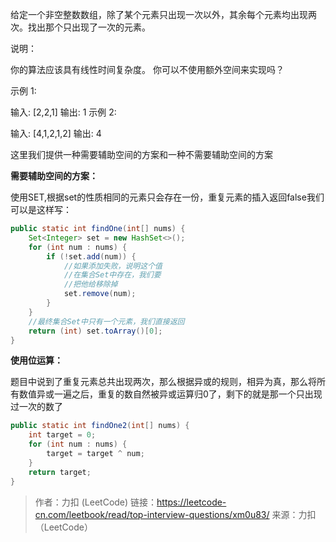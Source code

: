 给定一个非空整数数组，除了某个元素只出现一次以外，其余每个元素均出现两次。找出那个只出现了一次的元素。

说明：

你的算法应该具有线性时间复杂度。 你可以不使用额外空间来实现吗？

示例 1:

输入: [2,2,1]
输出: 1
示例 2:

输入: [4,1,2,1,2]
输出: 4



这里我们提供一种需要辅助空间的方案和一种不需要辅助空间的方案

**需要辅助空间的方案：**

使用SET,根据set的性质相同的元素只会存在一份，重复元素的插入返回false我们可以是这样写：

```java
public static int findOne(int[] nums) {
    Set<Integer> set = new HashSet<>();
    for (int num : nums) {
        if (!set.add(num)) {
            //如果添加失败，说明这个值
            //在集合Set中存在，我们要
            //把他给移除掉
            set.remove(num);
        }
    }
    //最终集合Set中只有一个元素，我们直接返回
    return (int) set.toArray()[0];
}
```

**使用位运算：**

题目中说到了重复元素总共出现两次，那么根据异或的规则，相异为真，那么将所有数值异或一遍之后，重复的数自然被异或运算归0了，剩下的就是那一个只出现过一次的数了

```java
public static int findOne2(int[] nums) {
    int target = 0;
    for (int num : nums) {
        target = target ^ num;
    }
    return target;
}
```



> 作者：力扣 (LeetCode)
> 链接：https://leetcode-cn.com/leetbook/read/top-interview-questions/xm0u83/
> 来源：力扣（LeetCode）

